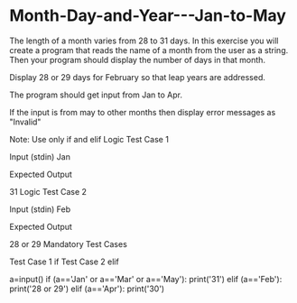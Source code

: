 # Month-Day-and-Year---Jan-to-May


The length of a month varies from 28 to 31 days. In this exercise you will create a program that reads the name of a month from the user as a string. Then your program should display the number of days in that month.

Display 28 or 29 days for February so that leap years are addressed.

The program should get input from Jan to Apr.

If the input is from may to other months then display error messages as "Invalid"

Note:
Use only if and elif
Logic Test Case 1

Input (stdin)
Jan

Expected Output

31
Logic Test Case 2

Input (stdin)
Feb

Expected Output

28 or 29
Mandatory Test Cases

Test Case 1
if
Test Case 2
elif


a=input()
if (a=='Jan' or a=='Mar' or a=='May'):
    print('31')
elif (a=='Feb'):
    print('28 or 29')
elif (a=='Apr'):
    print('30')
	
